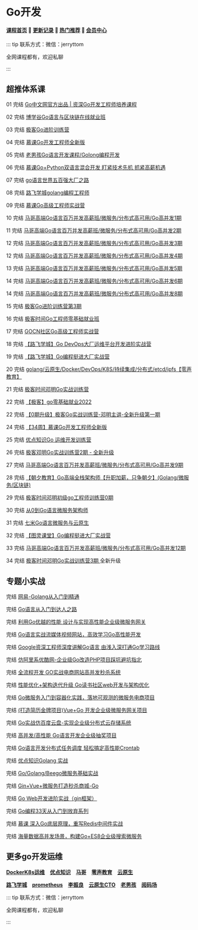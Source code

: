 # Go开发

#### [**课程首页**](../../README.md) 💖 [**更新记录**](./gxjl-2024.md) 💖 [**热门推荐**](./rmtj.md) 💖 [**会员中心**](./vip.md)

::: tip
联系方式：微信：jerryttom

全网课程都有，欢迎私聊

:::

## **超推体系课**

01 完结 [Go中文网官方出品 | 资深Go开发工程师培养课程](https://studygolang.com/articles/24793#reply9)

02 完结 [博学谷Go语言与区块链在线就业班](https://www.boxuegu.com/class/detail-1125.html)

03 完结 [极客Go进阶训练营](https://u.geekbang.org/subject/go/1000607)

04 完结 [慕课Go开发工程师全新版](https://class.imooc.com/sale/go)

05 完结 [老男孩Go语言开发课程/Golong编程开发](https://ke.qq.com/course/3060393)

06 完结 [慕课Go+Python双语言混合开发 盯紧技术先机 抓紧高薪机遇](https://coding.imooc.com/class/469.html)

07 完结 [go语言世界五百强大厂之路](https://edu.51cto.com/topic/3994.html)

08 完结 [路飞学城golang编程工程师](https://www.luffycity.com/light-course/go)

09 完结 [慕课Go高级工程师实战营](https://class.imooc.com/sale/golive)

10 完结 [马哥高端Go语言百万并发高薪班/微服务/分布式高可用/Go高并发1期](https://ke.qq.com/course/406096)

11 完结 [马哥高端Go语言百万并发高薪班/微服务/分布式高可用/Go高并发2期](https://ke.qq.com/course/406096)

12 完结 [马哥高端Go语言百万并发高薪班/微服务/分布式高可用/Go高并发3期](https://ke.qq.com/course/406096)

12 完结 [马哥高端Go语言百万并发高薪班/微服务/分布式高可用/Go高并发4期](https://ke.qq.com/course/406096)

13 完结 [马哥高端Go语言百万并发高薪班/微服务/分布式高可用/Go高并发5期](https://ke.qq.com/course/406096)

14 完结 [马哥高端Go语言百万并发高薪班/微服务/分布式高可用/Go高并发6期](https://ke.qq.com/course/406096)

14 完结 [马哥高端Go语言百万并发高薪班/微服务/分布式高可用/Go高并发8期](https://ke.qq.com/course/406096)

15 完结 [极客Go进阶训练营第3期](https://u.geekbang.org/subject/go)

16 完结 [极客时间Go工程师零基础就业班](https://u.geekbang.org/subject/basicgo)

17 完结 [GOCN社区Go高级工程师实战营](https://learn.gocn.vip/course)

18 完结 [【路飞学城】Go DevOps大厂运维平台开发进阶实战营](https://www.luffycity.com/light-course)

19 完结 [【路飞学城】Go编程挺进⼤⼚实战营](https://www.luffycity.com/light-course)

20 完结 [golang/云原生/Docker/DevOps/K8S/持续集成/分布式/etcd/ipfs【零声教育】](https://ke.qq.com/course/3384068)

21 完结 [极客时间邓明Go实战训练营](https://u.geekbang.org/subject/go2nd)

22 完结 [【极客】go零基础就业2022](https://u.geekbang.org/subject/basicgo)

22 完结 [【0期升级】极客Go实战训练营-邓明主讲-全新升级第一期](https://u.geekbang.org/subject/go2nd)

24 完结 [【34周】慕课Go开发工程师全新版](https://class.imooc.com/sale/newgo)

25 完结 [优点知识Go 运维开发训练营](https://youdianzhishi.com/web/course/1035)

26 完结 [极客邓明Go实战训练营2期 - 全新升级](https://u.geekbang.org/subject/go2nd)

27 完结 [马哥高端Go语言百万并发高薪班/微服务/分布式高可用/Go高并发9期](https://ke.qq.com/course/406096)

28 完结 [【朝夕教育】Go高端全栈架构师【升职加薪，只争朝夕】(Golang/微服务/区块链)](https://ke.qq.com/course/5027527)

29 完结 [极客时间邓明初级go工程师训练营0期](https://u.geekbang.org/subject/go3rd)

30 完结 [从0到Go语言微服务架构师](https://edu.51cto.com/course/32246.html)

31 完结 [七米Go语言微服务与云原生](https://study.163.com/course/introduction.htm?courseId=1212937804)

32 完结 [【图灵课堂】Go编程挺进大厂实战营](https://vip.tulingxueyuan.cn/p/t_pc/goods_pc_detail/goods_detail/p_62a6f065e4b0d4f489aa1325)

33 完结 [马哥高端Go语言百万并发高薪班/微服务/分布式高可用/Go高并发12期](https://ke.qq.com/course/406096)

34 完结 [极客时间邓明Go实战训练营3期 ](https://u.geekbang.org/subject/go2nd)全新升级

## **专题小实战**

完结 [网易-Golang从入门到精通](https://study.163.com/course/introduction/1004720008.htm)

完结 [Go语言从入门到达人之路](https://coding.imooc.com/learningpath/route?pathId=5)

完结 [利用Go优越的性能 设计与实现高性能企业级微服务网关](https://coding.imooc.com/class/436.html)

完结 [Go语言实战流媒体视频网站，高效学习Go高性能开发](https://coding.imooc.com/class/227.html)

完结 [Google资深工程师深度讲解Go语言 由浅入深打通Go学习路线](https://coding.imooc.com/class/180.html)

完结 [仿阿里系优酷网-企业级Go改造PHP项目踩坑避坑指北](https://coding.imooc.com/class/443.html)

完结 [全流程开发 GO实战电商网站高并发秒杀系统](https://coding.imooc.com/class/347.html)

完结 [性能优化+架构迭代升级 Go读书社区web开发与架构优化](https://coding.imooc.com/class/403.html)

完结 [Go微服务入门到容器化实践，落地可观测的微服务电商项目](https://coding.imooc.com/class/447.html)

完结 [(打造简历金牌项目)Vue+Go 开发企业级微服务网关项目](https://coding.imooc.com/class/436.html)

完结 [Go实战仿百度云盘-实现企业级分布式云存储系统](https://coding.imooc.com/class/323.html)

完结 [高并发/高性能 Go语言开发企业级抽奖项目](https://coding.imooc.com/class/295.html)

完结 [Go语言开发分布式任务调度 轻松搞定高性能Crontab](https://coding.imooc.com/class/281.html)

完结 [优点知识Golang 实战](https://youdianzhishi.com/web/course/1011)

完结 [Go/Golang/Beego微服务基础实战](https://study.163.com/course/introduction/1209977452.htm)

完结 [Gin+Vue+微服务打造秒杀商城-Go](https://study.163.com/course/introduction/1210803856.htm)

完结 [Go Web开发进阶实战（gin框架）](https://study.163.com/course/introduction/1210171207.htm)

完结 [Go编程33天从入门到放弃系列](https://www.luffycity.com/actual-course/69/chapter)

完结 [慕课 深入Go底层原理，重写Redis中间件实战](https://coding.m.imooc.com/classindex.html?cid=576)

完结 [海量数据高并发场景，构建Go+ES8企业级搜索微服务](https://coding.imooc.com/class/chapter/579.html#Anchor)



## **更多go开发运维**

[**DockerK8s运维**](./DockerK8s.md) [**优点知识**](./youdian.md) [**马哥**](./mage.md) [**零声教育**](./lsjy.md) [**云原生**](./yunyuanssheng.md)

[**路飞学城**](./lufei.md) [**prometheus**](./prometheus.md) [**李振良**](./lizhenlaing.md) [**云原生CTO**](./yysCTO.md) [**老男孩**](./laonanhai.md) [**阅码场**](https://shop.yomocode.com/)



::: tip
联系方式：微信：jerryttom

全网课程都有，欢迎私聊

 

:::

